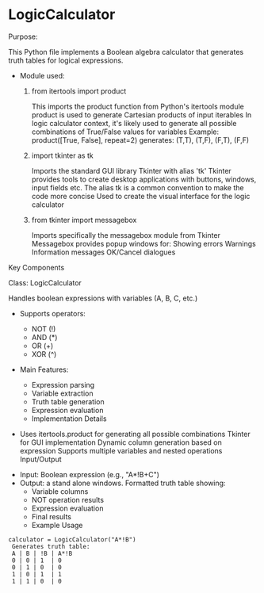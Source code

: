 # LogicCalculator
Purpose:

This Python file implements a Boolean algebra calculator that generates truth tables for logical expressions.

* Module used:
    1. from itertools import product

        This imports the product function from Python's itertools module
        product is used to generate Cartesian products of input iterables
        In logic calculator context, it's likely used to generate all possible combinations of True/False values for variables
        Example: product([True, False], repeat=2) generates: (T,T), (T,F), (F,T), (F,F)
    2. import tkinter as tk

        Imports the standard GUI library Tkinter with alias 'tk'
        Tkinter provides tools to create desktop applications with buttons, windows, input fields etc.
        The alias tk is a common convention to make the code more concise
        Used to create the visual interface for the logic calculator
    3. from tkinter import messagebox
    
        Imports specifically the messagebox module from Tkinter
        Messagebox provides popup windows for:
        Showing errors
        Warnings
        Information messages
        OK/Cancel dialogues

Key Components

Class: LogicCalculator

Handles boolean expressions with variables (A, B, C, etc.)
* Supports operators:
  - NOT (!)
  - AND (*)
  - OR (+)
  - XOR (^)

* Main Features:
  - Expression parsing
  - Variable extraction
  - Truth table generation
  - Expression evaluation
  - Implementation Details

* Uses itertools.product for generating all possible combinations
Tkinter for GUI implementation
Dynamic column generation based on expression
Supports multiple variables and nested operations
Input/Output

- Input: Boolean expression (e.g., "A*!B+C")
- Output: a stand alone windows. Formatted truth table showing:
    - Variable columns
    - NOT operation results
    - Expression evaluation
    - Final results
    - Example Usage

```terminal
calculator = LogicCalculator("A*!B")
 Generates truth table:
 A | B | !B | A*!B
 0 | 0 | 1  | 0
 0 | 1 | 0  | 0
 1 | 0 | 1  | 1
 1 | 1 | 0  | 0
```
